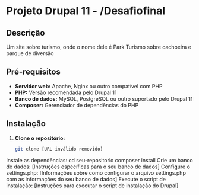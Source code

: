# Projeto Drupal 11 - /Desafiofinal

## Descrição
Um site sobre turismo, onde o nome dele é Park Turismo sobre cachoeira e parque de diversão

## Pré-requisitos
* **Servidor web:** Apache, Nginx ou outro compatível com PHP
* **PHP:** Versão recomendada pelo Drupal 11
* **Banco de dados:** MySQL, PostgreSQL ou outro suportado pelo Drupal 11
* **Composer:** Gerenciador de dependências do PHP

## Instalação
1. **Clone o repositório:**
   ```bash
   git clone [URL inválido removido]
Instale as dependências:
cd seu-repositorio
composer install
Crie um banco de dados: [Instruções específicas para o seu banco de dados]
Configure o settings.php: [Informações sobre como configurar o arquivo settings.php com as informações do seu banco de dados]
Execute o script de instalação: [Instruções para executar o script de instalação do Drupal]